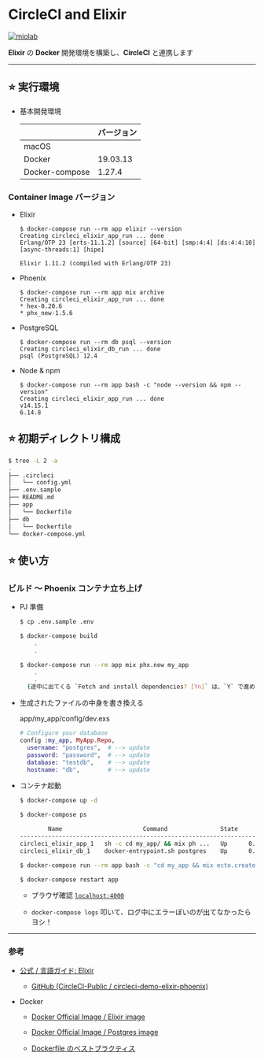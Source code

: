 # CircleCI and Elixir

[![miolab](https://circleci.com/gh/miolab/circleci_elixir.svg?style=svg)](https://github.com/miolab/circleci_elixir)

**Elixir** の **Docker** 開発環境を構築し、**CircleCI** と連携します

---

## :star: 実行環境

- 基本開発環境

  |                | バージョン |
  | :------------- | :--------- |
  | macOS          |            |
  | Docker         | 19.03.13   |
  | Docker-compose | 1.27.4     |

### Container Image バージョン

- Elixir

  ```
  $ docker-compose run --rm app elixir --version
  Creating circleci_elixir_app_run ... done
  Erlang/OTP 23 [erts-11.1.2] [source] [64-bit] [smp:4:4] [ds:4:4:10] [async-threads:1] [hipe]

  Elixir 1.11.2 (compiled with Erlang/OTP 23)
  ```

- Phoenix

  ```
  $ docker-compose run --rm app mix archive
  Creating circleci_elixir_app_run ... done
  * hex-0.20.6
  * phx_new-1.5.6
  ```

- PostgreSQL

  ```
  $ docker-compose run --rm db psql --version
  Creating circleci_elixir_db_run ... done
  psql (PostgreSQL) 12.4
  ```

- Node & npm

  ```
  $ docker-compose run --rm app bash -c "node --version && npm --version"
  Creating circleci_elixir_app_run ... done
  v14.15.1
  6.14.8
  ```

## :star: 初期ディレクトリ構成

```bash
$ tree -L 2 -a
.
├── .circleci
│   └── config.yml
├── .env.sample
├── README.md
├── app
│   └── Dockerfile
├── db
│   └── Dockerfile
└── docker-compose.yml
```

## :star: 使い方

### ビルド 〜 Phoenix コンテナ立ち上げ

- PJ 準備

  ```bash
  $ cp .env.sample .env
  ```

  ```bash
  $ docker-compose build
      .
      .
  ```

  ```bash
  $ docker-compose run --rm app mix phx.new my_app
      .
      .
    (途中に出てくる `Fetch and install dependencies? [Yn]` は、`Y` で進める)
  ```

- 生成されたファイルの中身を書き換える

  app/my_app/config/dev.exs

  ```elixir
  # Configure your database
  config :my_app, MyApp.Repo,
    username: "postgres",  # --> update
    password: "password",  # --> update
    database: "testdb",    # --> update
    hostname: "db",        # --> update
  ```

- コンテナ起動

  ```bash
  $ docker-compose up -d
  ```

  ```bash
  $ docker-compose ps

          Name                       Command               State            Ports
  ----------------------------------------------------------------------------------------
  circleci_elixir_app_1   sh -c cd my_app/ && mix ph ...   Up      0.0.0.0:4000->4000/tcp
  circleci_elixir_db_1    docker-entrypoint.sh postgres    Up      0.0.0.0:15432->5432/tcp
  ```

  ```bash
  $ docker-compose run --rm app bash -c "cd my_app && mix ecto.create"
  ```

  ```bash
  $ docker-compose restart app
  ```

  - ブラウザ確認 [`localhost:4000`](localhost:4000)

  - `docker-compose logs` 叩いて、ログ中にエラーぽいのが出てなかったらヨシ！

---

### 参考

- [公式 / 言語ガイド: Elixir](https://circleci.com/docs/ja/2.0/language-elixir/)

  - [GitHub (CircleCI-Public / circleci-demo-elixir-phoenix)](https://github.com/CircleCI-Public/circleci-demo-elixir-phoenix/blob/master/.circleci/config.yml)

- Docker

  - [Docker Official Image / Elixir image](https://hub.docker.com/_/elixir)

  - [Docker Official Image / Postgres image](https://hub.docker.com/_/postgres)

  - [Dockerfile のベストプラクティス](https://docs.docker.jp/engine/articles/dockerfile_best-practice.html)
